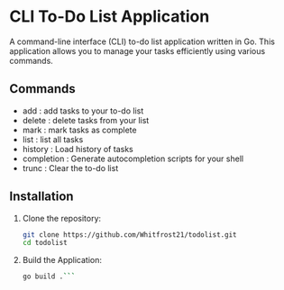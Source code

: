 # CLI To-Do List Application

A  command-line interface (CLI) to-do list application written in Go. This application allows you to manage your tasks efficiently using various commands.

## Commands 

- add : add tasks to your to-do list
- delete : delete tasks from your list
- mark : mark tasks as complete
- list :  list all tasks
- history : Load history of tasks
- completion : Generate autocompletion scripts for your shell
- trunc : Clear the to-do list

## Installation

1. Clone the repository:
   ```bash
   git clone https://github.com/Whitfrost21/todolist.git
   cd todolist

2. Build the Application:
   
   ```bash
   go build .```


